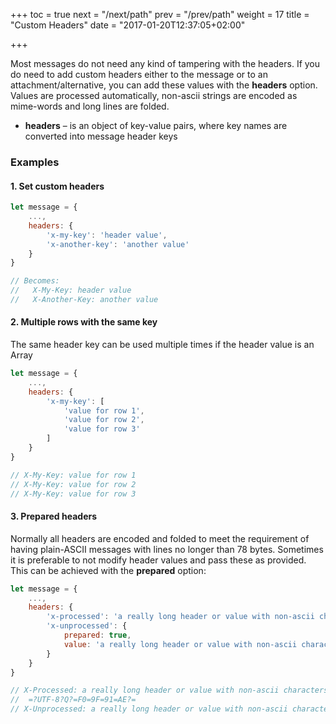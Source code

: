 +++
toc = true
next = "/next/path"
prev = "/prev/path"
weight = 17
title = "Custom Headers"
date = "2017-01-20T12:37:05+02:00"

+++

Most messages do not need any kind of tampering with the headers. If you do need to add custom headers either to the message or to an attachment/alternative, you can add these values with the **headers** option. Values are processed automatically, non-ascii strings are encoded as mime-words and long lines are folded.

* **headers** – is an object of key-value pairs, where key names are converted into message header keys

### Examples

#### 1\. Set custom headers

```javascript
let message = {
    ...,
    headers: {
        'x-my-key': 'header value',
        'x-another-key': 'another value'
    }
}

// Becomes:
//   X-My-Key: header value
//   X-Another-Key: another value
```

#### 2\. Multiple rows with the same key

The same header key can be used multiple times if the header value is an Array

```javascript
let message = {
    ...,
    headers: {
        'x-my-key': [
            'value for row 1',
            'value for row 2',
            'value for row 3'
        ]
    }
}

// X-My-Key: value for row 1
// X-My-Key: value for row 2
// X-My-Key: value for row 3
```

#### 3\. Prepared headers

Normally all headers are encoded and folded to meet the requirement of having plain-ASCII messages with lines no longer than 78 bytes. Sometimes it is preferable to not modify header values and pass these as provided. This can be achieved with the **prepared** option:

```javascript
let message = {
    ...,
    headers: {
        'x-processed': 'a really long header or value with non-ascii characters 👮',
        'x-unprocessed': {
            prepared: true,
            value: 'a really long header or value with non-ascii characters 👮'
        }
    }
}

// X-Processed: a really long header or value with non-ascii characters
//  =?UTF-8?Q?=F0=9F=91=AE?=
// X-Unprocessed: a really long header or value with non-ascii characters ?
```
